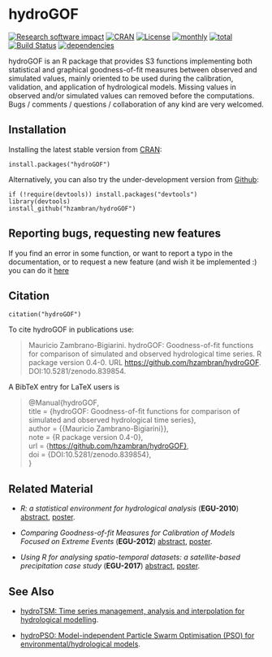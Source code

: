 # hydroGOF
[![Research software impact](http://depsy.org/api/package/cran/hydroGOF/badge.svg)](http://depsy.org/package/r/hydroGOF) [![CRAN](http://www.r-pkg.org/badges/version/hydroGOF)](https://cran.r-project.org/package=hydroGOF) [![License](https://img.shields.io/badge/license-GPL%20%28%3E=%203%29-lightgrey.svg?style=flat)](http://www.gnu.org/licenses/gpl-3.0.html) [![monthly](http://cranlogs.r-pkg.org/badges/hydroGOF)](https://www.rpackages.io/package/hydroGOF) [![total](http://cranlogs.r-pkg.org/badges/grand-total/hydroGOF)](https://www.rpackages.io/package/hydroGOF) [![Build Status](https://travis-ci.org/hzambran/hydroGOF.svg?branch=master)](https://travis-ci.org/hzambran/hydroGOF) [![dependencies](https://tinyverse.netlify.com/badge/hydroGOF)](https://CRAN.R-project.org/package=hydroGOF)

hydroGOF is an R package that provides S3 functions implementing both statistical and graphical goodness-of-fit measures between observed and simulated values, mainly oriented to be used during the calibration, validation, and application of hydrological models.
Missing values in observed and/or simulated values can removed before the computations.
Bugs / comments / questions / collaboration of any kind are very welcomed. 



## Installation
Installing the latest stable version from [CRAN](https://CRAN.R-project.org/package=hydroGOF):
```{r}
install.packages("hydroGOF")
```

Alternatively, you can also try the under-development version from [Github](https://github.com/hzambran/hydroGOF):
```{r}
if (!require(devtools)) install.packages("devtools")
library(devtools)
install_github("hzambran/hydroGOF")
```


## Reporting bugs, requesting new features

If you find an error in some function, or want to report a typo in the documentation, or to request a new feature (and wish it be implemented :) you can do it [here](https://github.com/hzambran/hydroGOF/issues)


## Citation 
```{r}
citation("hydroGOF")
```

To cite hydroGOF in publications use:

>  Mauricio Zambrano-Bigiarini. hydroGOF: Goodness-of-fit functions for comparison of simulated and observed hydrological time series. R package version 0.4-0. URL https://github.com/hzambran/hydroGOF. DOI:10.5281/zenodo.839854.


A BibTeX entry for LaTeX users is

>  @Manual{hydroGOF,  
>    title = {hydroGOF: Goodness-of-fit functions for comparison of simulated and observed hydrological time series},  
>    author = {{Mauricio Zambrano-Bigiarini}},  
>    note = {R package version 0.4-0},  
>    url = {https://github.com/hzambran/hydroGOF},  
>    doi = {DOI:10.5281/zenodo.839854},  
>  }


## Related Material 

* *R: a statistical environment for hydrological analysis* (**EGU-2010**)  [abstract](http://meetingorganizer.copernicus.org/EGU2010/EGU2010-13008.pdf), [poster](http://www.slideshare.net/hzambran/egu2010-ra-statisticalenvironmentfordoinghydrologicalanalysis-9095709).

* *Comparing Goodness-of-fit Measures for Calibration of Models Focused on Extreme Events* (**EGU-2012**) [abstract](http://meetingorganizer.copernicus.org/EGU2012/EGU2012-11549-1.pdf), [poster](http://www.slideshare.net/hzambran/egu2012-11549go-fsforextremeevents4web).

* *Using R for analysing spatio-temporal datasets: a satellite-based precipitation case study* (**EGU-2017**) [abstract](http://meetingorganizer.copernicus.org/EGU2017/EGU2017-18343.pdf), [poster](https://doi.org/10.5281/zenodo.570145).



## See Also 

* [hydroTSM: Time series management, analysis and interpolation for hydrological modelling](https://github.com/hzambran/hydroTSM).

* [hydroPSO: Model-independent Particle Swarm Optimisation (PSO) for environmental/hydrological models](https://github.com/hzambran/hydroPSO).


